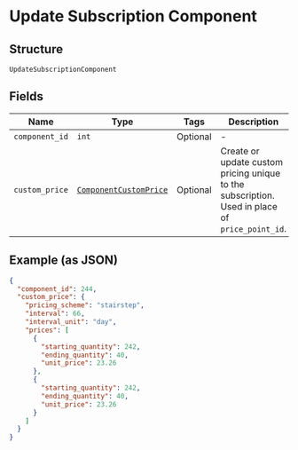 
# Update Subscription Component

## Structure

`UpdateSubscriptionComponent`

## Fields

| Name | Type | Tags | Description |
|  --- | --- | --- | --- |
| `component_id` | `int` | Optional | - |
| `custom_price` | [`ComponentCustomPrice`](../../doc/models/component-custom-price.md) | Optional | Create or update custom pricing unique to the subscription. Used in place of `price_point_id`. |

## Example (as JSON)

```json
{
  "component_id": 244,
  "custom_price": {
    "pricing_scheme": "stairstep",
    "interval": 66,
    "interval_unit": "day",
    "prices": [
      {
        "starting_quantity": 242,
        "ending_quantity": 40,
        "unit_price": 23.26
      },
      {
        "starting_quantity": 242,
        "ending_quantity": 40,
        "unit_price": 23.26
      }
    ]
  }
}
```


